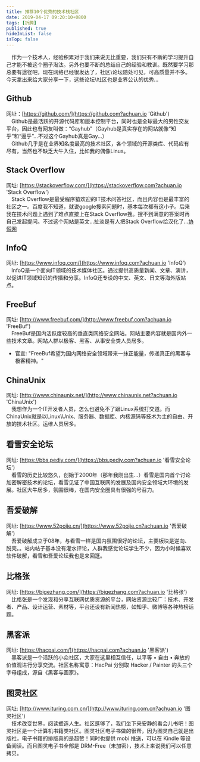 ```yaml
---
title: 推荐10个优秀的技术栈社区
date: 2019-04-17 09:20:10+0800
tags: [折腾]
published: true
hideInList: false
isTop: false
---
```

 
&emsp;作为一个技术人，经验积累对于我们来说无比重要，我们只有不断的学习提升自己才能不被这个圈子淘汰。另外也要不断的总结自己的经验和教训。既然要学习那总要有途径吧，现在网络已经很发达了，社区\论坛随处可见，可高质量并不多。今天拿出来给大家分享一下，这些论坛\社区也是业界公认的优秀...

## Github
网址：[https://github.com/](https://github.com?achuan.io 'Github')  
&emsp;Github是最活跃的开源代码库和版本控制平台，同时也是全球最大的男性交友平台，因此也有网友叫做：“Gayhub”（Gayhub是真实存在的网站就像“知乎”和“逼乎”...不过这个Gayhub真是Gay...）  
&emsp;Github几乎是在业界知名度最高的技术社区，各个领域的开源类库、代码应有尽有，当然也不缺乏大牛入住，比如我的偶像Linus。  

## Stack Overflow  
网址: [https://stackoverflow.com/](https://stackoverflow.com?achuan.io 'Stack Overflow')  
&emsp;Stack Overflow是最受程序猿欢迎的IT技术问答社区，而且内容也是最丰富的社区之一。百度我不知道，就说google搜索问题时，基本每次都有这小子。后来我在技术问题上遇到了难点直接上在Stack Overflow搜。搜不到满意的答案时再自己发起提问。不过这个网站是英文...扯淡是有人把Stack Overflow给汉化了...[协慌网](https://routinepanic.com?achuan.io '协慌网')

## InfoQ
网址: [https://www.infoq.com/](https://www.infoq.com?achuan.io 'InfoQ')  
&emsp;InfoQ是一个面向IT领域的技术媒体社区。通过提供高质量新闻、文章、演讲，以促进IT领域知识的传播和分享。InfoQ还专设的中文、英文、日文等海外版站点。

## FreeBuf
网址: [http://www.freebuf.com/](http://www.freebuf.com?achuan.io 'FreeBuf')  
&emsp;FreeBuf是国内活跃度较高的垂直类网络安全网站。网站主要内容就是国内外一些技术文章。网站人群以极客、黑客、从事安全类人员居多。
 * 官宣: "FreeBuf希望为国内网络安全领域带来一抹正能量，传递真正的黑客与极客精神。"

## ChinaUnix
网址: [http://www.chinaunix.net/](http://www.chinaunix.net?achuan.io 'ChinaUnix')  
&emsp;我想作为一个IT开发者人员，怎么也避免不了跟Linux系统打交道。而ChinaUnix就是以Linux\Unix、服务器、数据库、内核源码等技术为主的自由、开放的技术社区。运维人员居多。

## 看雪安全论坛
网址: [https://bbs.pediy.com/](https://bbs.pediy.com?achuan.io '看雪安全论坛')  
&emsp;看雪的历史比较悠久，创始于2000年（那年我刚出生...）看雪是国内首个讨论加密解密技术的论坛，看雪见证了中国互联网的发展及国内安全领域大环境的发展。社区大牛居多，氛围很棒，在国内安全圈具有很强的号召力。

## 吾爱破解
网址: [https://www.52pojie.cn/](https://www.52pojie.cn?achuan.io '吾爱破解')  
&emsp;吾爱破解成立于08年，与看雪一样是国内氛围很好的论坛，主要板块是逆向、脱壳。。站内帖子基本没有灌水评论，人群我感觉论坛学生不少，因为小时候喜欢软件破解，看雪和吾爱论坛我也是来回逛。

## 比格张
网址: [https://bigezhang.com/](https://bigezhang.com?achuan.io '比格张')  
&emsp;比格张是一个发现和分享互联网优质资源的平台，网站资源比较广：技术、开发者、产品、设计运营、素材等，平台还设有新闻热榜，如知乎、微博等各种热榜话题。

## 黑客派
网址: [https://hacpai.com/](https://hacpai.com?achuan.io '黑客派')  
&emsp;黑客派是一个活跃的小众社区，大家在这里相互信任，以平等 • 自由 • 奔放的价值观进行分享交流。社区名称寓意：HacPai 分别取 Hacker / Painter 的头三个字母组成，源自《黑客与画家》。

## 图灵社区
网址: [http://www.ituring.com.cn/](http://www.ituring.com.cn?achuan.io '图灵社区')  
&emsp;技术改变世界，阅读塑造人生。社区逛够了，我们坐下来安静的看会儿书吧！图灵社区是一个计算机书籍类社区。图灵社区电子书做的很帮，因为图灵自己就是出版社，电子书籍的排版真的是超赞！同时也提供 mobi 推送，可以在 Kindle 等设备阅读。而且图灵电子书全部是 DRM-Free（未加密），技术上来说我们可以任意拷贝。
